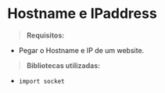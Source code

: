 # Hostname e IPaddress

> **Requisitos:**
* Pegar o Hostname e IP de um website.

> **Bibliotecas utilizadas:**
* `import socket`